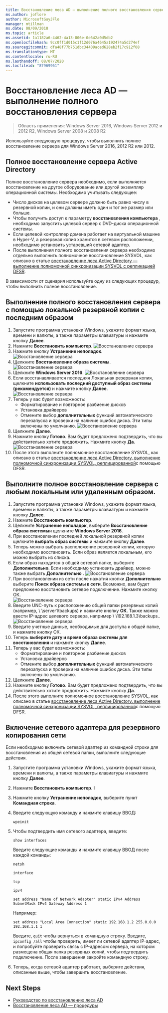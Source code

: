 ```yaml
---
title: Восстановление леса AD — выполнение полного восстановления сервера
ms.author: joflore
author: MicrosoftGuyJFlo
manager: mtillman
ms.date: 08/09/2018
ms.topic: article
ms.assetid: 1a1182a6-4462-4a13-806e-0e642a0d5db2
ms.openlocfilehash: 9cc0ff1d015c1f12d076a4645a192474a5d274ef
ms.sourcegitcommit: dfa48f77b751dbc34409aced628eb2f17c912f08
ms.translationtype: MT
ms.contentlocale: ru-RU
ms.lasthandoff: 08/07/2020
ms.locfileid: "87969961"
---
```

# <a name="ad-forest-recovery---performing-a-full-server-recovery"></a>Восстановление леса AD — выполнение полного восстановления сервера

>Область применения: Windows Server 2016, Windows Server 2012 и 2012 R2, Windows Server 2008 и 2008 R2

Используйте следующую процедуру, чтобы выполнить полное восстановление сервера для Windows Server 2016, 2012 R2 или 2012.

## <a name="active-directory-full-server-recovery"></a>Полное восстановление сервера Active Directory

Полное восстановление сервера необходимо, если выполняется восстановление на другое оборудование или другой экземпляр операционной системы. Необходимо учитывать следующее:

- Число дисков на целевом сервере должно быть равно числу в резервной копии, и они должны иметь один и тот же размер или больше.
- Чтобы получить доступ к параметру **восстановления компьютера** , необходимо запустить целевой сервер с DVD-диска операционной системы.
- Если целевой контроллер домена работает на виртуальной машине в Hyper-V, а резервная копия хранится в сетевом расположении, необходимо установить устаревший сетевой адаптер.
- После выполнения полного восстановления сервера необходимо отдельно выполнить полномочное восстановление SYSVOL, как описано в статье [восстановление леса Active Directory — выполнение полномочной синхронизации SYSVOL с репликацией DFSR](AD-Forest-Recovery-Authoritative-Recovery-SYSVOL.md).

В зависимости от сценария используйте одну из следующих процедур, чтобы выполнить полное восстановление.

## <a name="perform-a-full-server-restore-with-a-local-backup-with-the-latest-image"></a>Выполнение полного восстановления сервера с помощью локальной резервной копии с последним образом

1. Запустите программа установки Windows, укажите формат языка, времени и валюты, а также параметры клавиатуры и нажмите кнопку **Далее**.
2. Нажмите **Восстановить компьютер**.
   ![Восстановление сервера](media/AD-Forest-Recovery-Perform-a-Full-Recovery/restore1.png)
3. Нажмите кнопку **Устранение неполадок**.</br>
   ![Восстановление сервера](media/AD-Forest-Recovery-Perform-a-Full-Recovery/restore2.png)
4. Щелкните **Восстановление образа системы**.</br>
   ![Восстановление сервера](media/AD-Forest-Recovery-Perform-a-Full-Recovery/restore3.png)
5. Щелкните **Windows Server 2016**.
   ![Восстановление сервера](media/AD-Forest-Recovery-Perform-a-Full-Recovery/restore4.png)
6. Если восстанавливается последняя Локальная резервная копия, щелкните **использовать последний доступный образ системы (рекомендуется)** и нажмите кнопку **Далее**.
   ![Восстановление сервера](media/AD-Forest-Recovery-Perform-a-Full-Recovery/restore5.png)
7. Теперь у вас будет возможность:
   -  Форматирование и повторное разбиение дисков
   -  Установка драйверов
   -  Отмените выбор **дополнительных** функций автоматического перезапуска и проверки на наличие ошибок диска. Эти типы включены по умолчанию.
   ![Восстановление сервера](media/AD-Forest-Recovery-Perform-a-Full-Recovery/restore6.png)
8. Щелкните **Далее**.
9. Нажмите кнопку **Готово**. Вам будет предложено подтвердить, что вы действительно хотите продолжить. Нажмите кнопку **Да**.
   ![Восстановление сервера](media/AD-Forest-Recovery-Perform-a-Full-Recovery/restore11.png)
10. После этого выполните полномочное восстановление SYSVOL, как описано в статье [восстановление леса Active Directory. выполнение полномочной синхронизации SYSVOL, реплицированной](AD-Forest-Recovery-Authoritative-Recovery-SYSVOL.md)с помощью DFSR.

## <a name="perform-a-full-server-restore-with-any-image-local-or-remote"></a>Выполните полное восстановление сервера с любым локальным или удаленным образом.

1. Запустите программа установки Windows, укажите формат языка, времени и валюты, а также параметры клавиатуры и нажмите кнопку **Далее**.
2. Нажмите **Восстановить компьютер**.</br>
3. Щелкните **Устранение неполадок**, выберите **Восстановление образа системы**и щелкните **Windows Server 2016**.
4. При восстановлении последней локальной резервной копии щелкните **выбрать образ системы** и нажмите кнопку **Далее**.
5. Теперь можно выбрать расположение резервной копии, которую необходимо восстановить. Если образ является локальным, его можно выбрать из списка.
6. Если образ находится в общей сетевой папке, выберите **Дополнительно**. Если необходимо установить драйвер, можно также выбрать **Дополнительно** .
   ![Восстановление сервера](media/AD-Forest-Recovery-Perform-a-Full-Recovery/restore7.png)
7. При восстановлении из сети после нажатия кнопки **Дополнительно** выберите **Поиск образа системы в сети**. Возможно, вам будет предложено восстановить сетевое подключение. Нажмите кнопку ОК. </br>
   ![Восстановление сервера](media/AD-Forest-Recovery-Perform-a-Full-Recovery/restore8.png)
8. Введите UNC-путь к расположению общей папки резервных копий (например, \\ \server1\backups) и нажмите кнопку **ОК**. Также можно ввести IP-адрес целевого сервера, например \\ \192.168.1.3\backups..
   ![Восстановление сервера](media/AD-Forest-Recovery-Perform-a-Full-Recovery/restore9.png)
9. Введите учетные данные, необходимые для доступа к общей папке, и нажмите кнопку ОК.
10. Теперь **выберите дату и время образа системы для восстановления** и нажмите кнопку **Далее**.
11. Теперь у вас будет возможность:
    - Форматирование и повторное разбиение дисков
    - Установка драйверов
    - Отмените выбор **дополнительных** функций автоматического перезапуска и проверки на наличие ошибок диска. Эти типы включены по умолчанию.
12. Щелкните **Далее**.
13. Нажмите кнопку **Готово**. Вам будет предложено подтвердить, что вы действительно хотите продолжить. Нажмите кнопку **Да**.
14. После этого выполните полномочное восстановление SYSVOL, как описано в статье [восстановление леса Active Directory. выполнение полномочной синхронизации SYSVOL, реплицированной](AD-Forest-Recovery-Authoritative-Recovery-SYSVOL.md)с помощью DFSR.

## <a name="enabling-the-network-adapter-for-a-network-backup"></a>Включение сетевого адаптера для резервного копирования сети

Если необходимо включить сетевой адаптер из командной строки для восстановления из общей сетевой папки, выполните следующие действия.

1. Запустите программа установки Windows, укажите формат языка, времени и валюты, а также параметры клавиатуры и нажмите кнопку **Далее**.
2. Нажмите **Восстановить компьютер**. I
3. Нажмите кнопку **Устранение неполадок**, выберите пункт **Командная строка**.
4. Введите следующую команду и нажмите клавишу ВВОД:

   ```
   wpeinit
   ```

5. Чтобы подтвердить имя сетевого адаптера, введите:

   ```
   show interfaces
   ```

   Введите следующие команды и нажмите клавишу ВВОД после каждой команды:

   ```
   netsh
   ```

   ```
   interface
   ```

   ```
   tcp
   ```

   ```
   ipv4
   ```

   ```
   set address "Name of Network Adapter" static IPv4 Address SubnetMask IPv4 Gateway Address 1
   ```

   Например:

   ```
   set address "Local Area Connection" static 192.168.1.2 255.0.0.0 192.168.1.1 1
   ```

   Введите, `quit` чтобы вернуться в командную строку. Введите, `ipconfig /all` чтобы проверить, имеет ли сетевой адаптер IP-адрес, и попробуйте проверить связь с IP-адресом сервера, на котором размещена общая папка резервных копий, чтобы подтвердить подключение. После завершения закройте командную строку.

6. Теперь, когда сетевой адаптер работает, выберите действия, описанные выше, чтобы завершить восстановление.

## <a name="next-steps"></a>Next Steps

- [Руководство по восстановлению леса AD](AD-Forest-Recovery-Guide.md)
- [Восстановление леса AD — процедуры](AD-Forest-Recovery-Procedures.md)
